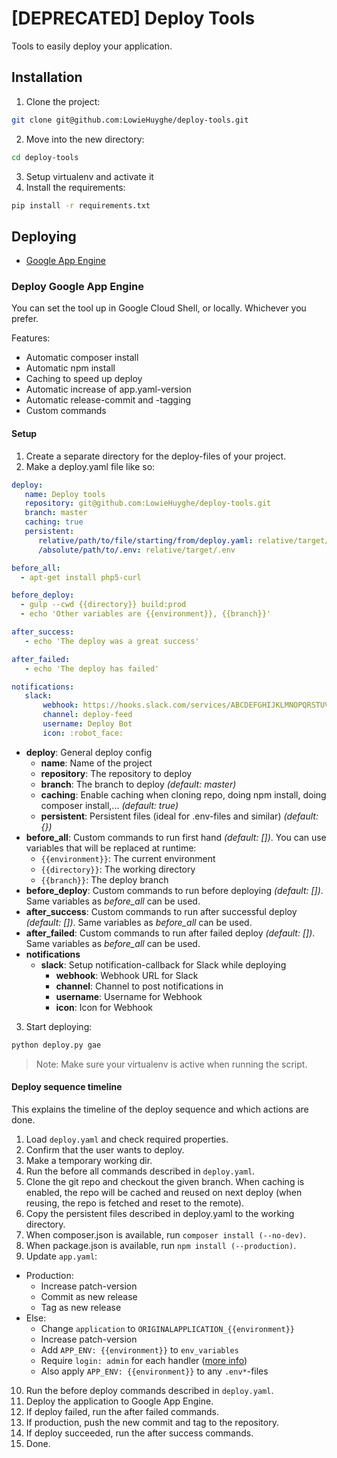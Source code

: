 # [DEPRECATED] Deploy Tools

Tools to easily deploy your application.


## Installation

1. Clone the project:

 ```bash
git clone git@github.com:LowieHuyghe/deploy-tools.git
```
2. Move into the new directory:

 ```bash
cd deploy-tools
```
3. Setup virtualenv and activate it
4. Install the requirements:

 ```bash
pip install -r requirements.txt
```


## Deploying

* [Google App Engine](#deploygoogleappengine)


<a href="#deploygoogleappengine"></a>
### Deploy Google App Engine

You can set the tool up in Google Cloud Shell, or locally. Whichever you prefer.

Features:
* Automatic composer install
* Automatic npm install
* Caching to speed up deploy
* Automatic increase of app.yaml-version
* Automatic release-commit and -tagging
* Custom commands


#### Setup

1. Create a separate directory for the deploy-files of your project.
2. Make a deploy.yaml file like so:

 ```yaml
deploy:
    name: Deploy tools
    repository: git@github.com:LowieHuyghe/deploy-tools.git
    branch: master
    caching: true
    persistent:
       relative/path/to/file/starting/from/deploy.yaml: relative/target/path
       /absolute/path/to/.env: relative/target/.env

before_all:
   - apt-get install php5-curl

before_deploy:
   - gulp --cwd {{directory}} build:prod
   - echo 'Other variables are {{environment}}, {{branch}}'

after_success:
    - echo 'The deploy was a great success'

after_failed:
    - echo 'The deploy has failed'

notifications:
    slack:
        webhook: https://hooks.slack.com/services/ABCDEFGHIJKLMNOPQRSTUVWXYZ
        channel: deploy-feed
        username: Deploy Bot
        icon: :robot_face:
```
  * **deploy**: General deploy config
    - **name**: Name of the project
    - **repository**: The repository to deploy
    - **branch**: The branch to deploy *(default: master)*
    - **caching**: Enable caching when cloning repo, doing npm install, doing composer install,... *(default: true)*
    - **persistent**: Persistent files (ideal for .env-files and similar) *(default: {})*
  * **before_all**: Custom commands to run first hand *(default: [])*. You can use variables that will be replaced at runtime:
    - `{{environment}}`: The current environment
    - `{{directory}}`: The working directory
    - `{{branch}}`: The deploy branch
  * **before_deploy**: Custom commands to run before deploying *(default: [])*. Same variables as *before_all* can be used.
  * **after_success**: Custom commands to run after successful deploy *(default: [])*. Same variables as *before_all* can be used.
  * **after_failed**: Custom commands to run after failed deploy *(default: [])*. Same variables as *before_all* can be used.
  * **notifications**
    - **slack**: Setup notification-callback for Slack while deploying
      - **webhook**: Webhook URL for Slack
      - **channel**: Channel to post notifications in
      - **username**: Username for Webhook
      - **icon**: Icon for Webhook
3. Start deploying:

 ```bash
python deploy.py gae
```

> Note: Make sure your virtualenv is active when running the script.


#### Deploy sequence timeline

This explains the timeline of the deploy sequence and which actions are done.

1. Load `deploy.yaml` and check required properties.
2. Confirm that the user wants to deploy.
3. Make a temporary working dir.
4. Run the before all commands described in `deploy.yaml`.
5. Clone the git repo and checkout the given branch. When caching is enabled,
the repo will be cached and reused on next deploy (when reusing, the repo is
fetched and reset to the remote). 
6. Copy the persistent files described in deploy.yaml to the working directory.
7. When composer.json is available, run `composer install (--no-dev)`.
8. When package.json is available, run `npm install (--production)`.
9. Update `app.yaml`:
  * Production:
    - Increase patch-version
    - Commit as new release
    - Tag as new release
  * Else:
    - Change `application` to `ORIGINALAPPLICATION_{{environment}}`
    - Increase patch-version
    - Add `APP_ENV: {{environment}}` to `env_variables`
    - Require `login: admin` for each handler ([more info](https://cloud.google.com/appengine/docs/python/config/appref#handlers_login))
    - Also apply `APP_ENV: {{environment}}` to any `.env*`-files
10. Run the before deploy commands described in `deploy.yaml`.
11. Deploy the application to Google App Engine.
12. If deploy failed, run the after failed commands.
13. If production, push the new commit and tag to the repository.
14. If deploy succeeded, run the after success commands.
15. Done.
